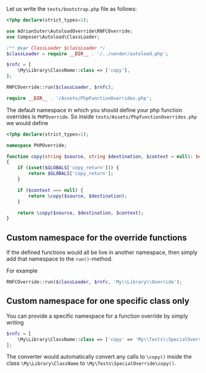 


Let us write the `tests/bootstrap.php` file as follows:
```php
<?php declare(strict_types=1);

use AdrianSuter\AutoloadOverride\RNFCOverride;
use Composer\Autoload\ClassLoader;

/** @var ClassLoader $classLoader */
$classLoader = require __DIR__ . '/../vendor/autoload.php';

$rnfc = [
    \My\Library\ClassName::class => ['copy'],
];

RNFCOverride::run($classLoader, $rnfc);

require __DIR__ . '/Assets/PhpFunctionOverrides.php';
```

The default namespace in which you should define your php function overrides is
`PHPOverride`. So inside `tests/Assets/PhpFunctionOverrides.php` we would define
```php
<?php declare(strict_types=1);

namespace PHPOverride;

function copy(string $source, string $destination, $context = null): bool
{
    if (isset($GLOBALS['copy_return'])) {
        return $GLOBALS['copy_return'];
    }

    if ($context === null) {
        return \copy($source, $destination);
    }

    return \copy($source, $destination, $context);
}
```

## Custom namespace for the override functions

If the defined functions would all be live in another namespace, then simply add
that namespace to the `run()`-method.

For example
```php
RNFCOverride::run($classLoader, $rnfc, 'My\\Library\\Override');
```


## Custom namespace for one specific class only

You can provide a specific namespace for a function override by simply writing
```php
$rnfc = [
    \My\Library\ClassName::class => ['copy' => 'My\\Tests\\SpecialOverride'],
];
```

The converter would automatically convert any calls to `\copy()` inside the class
`\My\Library\ClassName` to `\My\Tests\SpecialOverride\copy()`.

